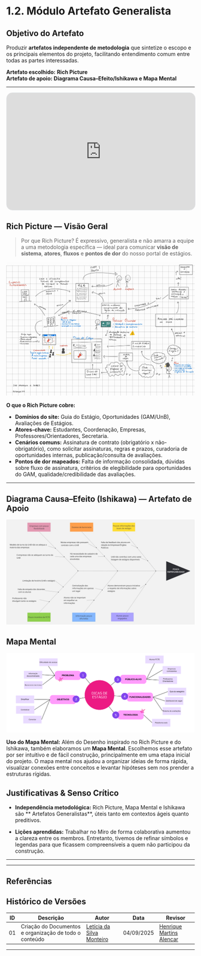 # 1.2. Módulo Artefato Generalista

## Objetivo do Artefato

Produzir **artefatos independente de metodologia** que sintetize o escopo e os principais elementos do projeto, facilitando entendimento comum entre todas as partes interessadas.

**Artefato escolhido:** **Rich Picture**  
**Artefato de apoio:** **Diagrama Causa–Efeito/Ishikawa e Mapa Mental** 



---
<div style="position: relative; width: 100%; max-width: 1100px; padding-bottom: 62%; height: 0; margin: 0 auto; border: 1px solid #e5e7eb; border-radius: 16px; overflow: hidden;">
  <iframe 
    src="https://miro.com/app/board/uXjVJNoiQ50=/" 
    frameborder="0" 
    allowfullscreen 
    style="position: absolute; top:0; left:0; width:100%; height:100%;">
  </iframe>
</div>



## Rich Picture — Visão Geral 

> Por que Rich Picture? É expressivo, generalista e não amarra a equipe a uma metodologia específica — ideal para comunicar **visão de sistema**, **atores**, **fluxos** e **pontos de dor** do nosso portal de estágios.
<div align="center">

<img src="../../assets/imgs/RichPicture.jpg" alt="Rich Picture" width="600"/>




</div>

**O que o Rich Picture cobre:**
- **Domínios do site:** Guia do Estágio, Oportunidades (GAM/UnB), Avaliações de Estágios.  
- **Atores-chave:** Estudantes, Coordenação, Empresas, Professores/Orientadores, Secretaria.  
- **Cenários comuns:** Assinatura de contrato (obrigatório x não-obrigatório), como solicitar assinaturas, regras e prazos, curadoria de oportunidades internas, publicação/consulta de avaliações.  
- **Pontos de dor mapeados:** Falta de informação consolidada, dúvidas sobre fluxo de assinatura, critérios de elegibilidade para oportunidades do GAM, qualidade/credibilidade das avaliações.

---

## Diagrama Causa–Efeito (Ishikawa) — Artefato de Apoio



<div align="center">
  <img src="../../assets/imgs/EspinhadePeixe.jpeg" alt="Espinha de Peixe" width="600"/>
</div>


## Mapa Mental 

<div align="center">
  <img src="../../assets/imgs/MapaMental.png" alt="Mapa Mental" width="600"/>
</div>

**Uso do Mapa Mental:** Além do Desenho inspirado no Rich Picture e do Ishikawa, também elaboramos um **Mapa Mental**. Escolhemos esse artefato por ser intuitivo e de fácil construção, principalmente em uma etapa inicial do projeto. O mapa mental nos ajudou a organizar ideias de forma rápida, visualizar conexões entre conceitos e levantar hipóteses sem nos prender a estruturas rígidas.


## Justificativas & Senso Crítico

- **Independência metodológica:** Rich Picture, Mapa Mental e Ishikawa são ** Artefatos Generalistas**, úteis tanto em contextos ágeis quanto preditivos.  

- **Lições aprendidas:** Trabalhar no Miro de forma colaborativa aumentou a clareza entre os membros. Entretanto, tivemos de refinar símbolos e legendas para que ficassem compreensíveis a quem não participou da construção.  

---


---

  
## Referências



## Histórico de Versões

| ID | Descrição | Autor | Data | Revisor |
|--------|------|------------|--------------|-----|
| 01   | Criação do Documentos e organização de todo o conteúdo | [Letícia da Silva Monteiro](https://github.com/leticiamonteiroo) | 04/09/2025 | [Henrique Martins Alencar](https://github.com/henryqma)|

---



